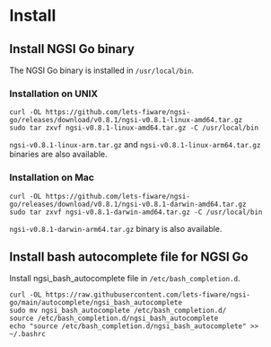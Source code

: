 # Install

## Install NGSI Go binary

The NGSI Go binary is installed in `/usr/local/bin`.

### Installation on UNIX

```console
curl -OL https://github.com/lets-fiware/ngsi-go/releases/download/v0.8.1/ngsi-v0.8.1-linux-amd64.tar.gz
sudo tar zxvf ngsi-v0.8.1-linux-amd64.tar.gz -C /usr/local/bin
```

`ngsi-v0.8.1-linux-arm.tar.gz` and `ngsi-v0.8.1-linux-arm64.tar.gz` binaries are also available.

### Installation on Mac

```console
curl -OL https://github.com/lets-fiware/ngsi-go/releases/download/v0.8.1/ngsi-v0.8.1-darwin-amd64.tar.gz
sudo tar zxvf ngsi-v0.8.1-darwin-amd64.tar.gz -C /usr/local/bin
```

`ngsi-v0.8.1-darwin-arm64.tar.gz` binary is also available.

## Install bash autocomplete file for NGSI Go

Install ngsi_bash_autocomplete file in `/etc/bash_completion.d`.

```console
curl -OL https://raw.githubusercontent.com/lets-fiware/ngsi-go/main/autocomplete/ngsi_bash_autocomplete
sudo mv ngsi_bash_autocomplete /etc/bash_completion.d/
source /etc/bash_completion.d/ngsi_bash_autocomplete
echo "source /etc/bash_completion.d/ngsi_bash_autocomplete" >> ~/.bashrc
```
